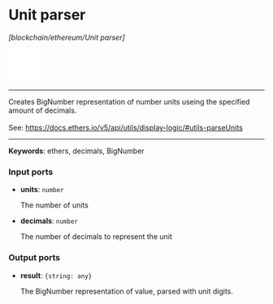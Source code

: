 # Unit parser

_[blockchain/ethereum/Unit parser]_

![icon](</assets/icons/cbb85c56-3c8f-4e5e-afdd-a9dd9e84385d.png>)

---

Creates BigNumber representation of number units useing the specified amount of decimals.<br>
<br>
See: https://docs.ethers.io/v5/api/utils/display-logic/#utils-parseUnits<br>

---

__Keywords__: ethers, decimals, BigNumber

### Input ports

* __units__: ` number `

    The number of units<br>


* __decimals__: ` number `

    The number of decimals to represent the unit<br>

### Output ports

* __result__: ` {string: any} `

    The BigNumber representation of value, parsed with unit digits.<br>

